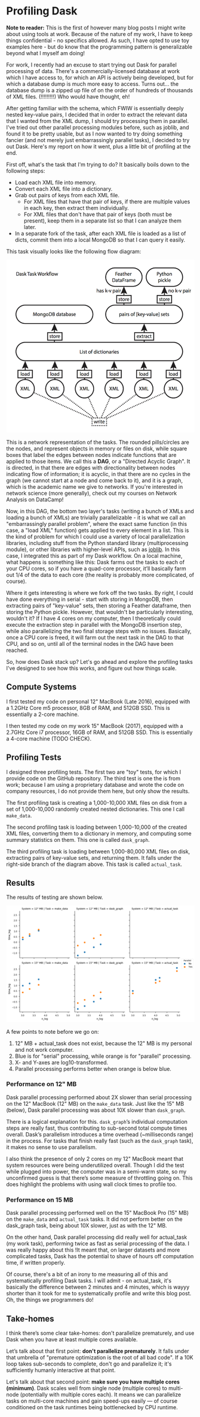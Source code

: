 # Profiling Dask

**Note to reader:** This is the first of however many blog posts I might write about using tools at work. Because of the nature of my work, I have to keep things confidential - no specifics allowed. As such, I have opted to use toy examples here - but do know that the programming pattern is generalizable beyond what I myself am doing!

For work, I recently had an excuse to start trying out Dask for parallel processing of data. There's a commercially-licensed database at work which I have access to, for which an API is actively being developed, but for which a database dump is much more easy to access. Turns out... the database dump is a zipped up file of on the order of hundreds of thousands of XML files. (!!!!!!!!!) Who would have thought, eh!

After getting familiar with the schema, which FWIW is essentially deeply nested key-value pairs, I decided that in order to extract the relevant data that I wanted from the XML dump, I should try processing them in parallel. I've tried out other parallel processing modules before, such as joblib, and found it to be pretty usable, but as I now wanted to try doing something fancier (and not merely just embarrassingly parallel tasks), I decided to try out Dask. Here's my report on how it went, plus a little bit of profiling at the end.

First off, what's the task that I'm trying to do? It basically boils down to the following steps:

- Load each XML file into memory.
- Convert each XML file into a dictionary.
- Grab out pairs of keys from each XML file.
    - For XML files that have that pair of keys, if there are multiple values in each key, then extract them individually.
    - For XML files that don't have that pair of keys (both must be present), keep them in a separate list so that I can analyze them later.
- In a separate fork of the task, after each XML file is loaded as a list of dicts, commit them into a local MongoDB so that I can query it easily.

This task visually looks like the following flow diagram:

![Task flow diagram.](./dask-task.jpg)

This is a network representation of the tasks. The rounded pills/circles are the nodes, and represent objects in memory or files on disk, while square boxes that label the edges between nodes indicate functions that are applied to those items. We call this a **DAG**, or a "Directed Acyclic Graph". It is directed, in that there are edges with directionality between nodes indicating flow of information; it is acyclic, in that there are no cycles in the graph (we cannot start at a node and come back to it), and it is a graph, which is the academic name we give to networks. If you're interested in network science (more generally), check out my courses on Network Analysis on DataCamp!

Now, in this DAG, the bottom two layer's tasks (writing a bunch of XMLs and loading a bunch of XMLs) are trivially parallelizable - it is what we call an "embarrassingly parallel problem", where the exact same function (in this case, a "load XML" function) gets applied to every element in a list. This is the kind of problem for which I could use a variety of local parallelization libraries, including stuff from the Python standard library (multiprocessing module), or other libraries with higher-level APIs, such as [joblib]. In this case, I integrated this as part of my Dask workflow. On a local machine, what happens is something like this: Dask farms out the tasks to each of your CPU cores, so if you have a quad-core processor, it’ll basically farm out 1/4 of the data to each core (the reality is probably more complicated, of course).

[joblib]: https://pythonhosted.org/joblib/

Where it gets interesting is where we fork off the two tasks. By right, I could have done everything in serial - start with storing in MongoDB, then extracting pairs of "key-value" sets, then storing a Feather dataframe, then storing the Python pickle. However, that wouldn't be particularly interesting, wouldn't it? If I have 4 cores on my computer, then I theoretically could execute the extraction step in parallel with the MongoDB insertion step, while also parallelizing the two final storage steps with no issues. Basically, once a CPU core is freed, it will farm out the next task in the DAG to that CPU, and so on, until all of the terminal nodes in the DAG have been reached.

So, how does Dask stack up? Let's go ahead and explore the profiling tasks I've designed to see how this works, and figure out how things scale.

## Compute Systems

I first tested my code on personal 12" MacBook (Late 2016), equipped with a 1.2GHz Core m5 processor, 8GB of RAM, and 512GB SSD. This is essentially a 2-core machine.

I then tested my code on my work 15" MacBook (2017), equipped with a 2.7GHz Core i7 processor, 16GB of RAM, and 512GB SSD. This is essentially a 4-core machine (TODO CHECK).

## Profiling Tests

I designed three profiling tests. The first two are "toy" tests, for which I provide code on the GitHub repository. The third test is one the is from work; because I am using a proprietary database and wrote the code on company resources, I do not provide them here, but only show the results.

The first profiling task is creating a 1,000-10,000 XML files on disk from a set of 1,000-10,000 randomly created nested dictionaries. This one I call `make_data`.

The second profiling task is loading between 1,000-10,000 of the created XML files, converting them to a dictionary in memory, and computing some summary statistics on them. This one is called `dask_graph`.

The third profiling task is loading between 1,000-80,000 XML files on disk, extracting pairs of key-value sets, and returning them. It falls under the right-side branch of the diagram above. This task is called `actual_task`.

## Results

The results of testing are shown below.

![Results.](./results.png)

A few points to note before we go on:

1. 12" MB + actual_task does not exist, because the 12" MB is my personal and not work computer.
1. Blue is for "serial" processing, while orange is for "parallel" processing.
1. X- and Y-axes are log10-transformed.
1. Parallel processing performs better when orange is below blue.

### Performance on 12" MB

Dask parallel processing performed about 2X slower than serial processing on the 12" MacBook (12" MB) on the `make_data` task. Just like the 15" MB (below), Dask parallel processing was about 10X slower than `dask_graph`.

There is a logical explanation for this. `dask_graph`’s individual computation steps are really fast, thus contributing to sub-second total compute times overall. Dask’s parallelism introduces a time overhead (~milliseconds range) in the process. For tasks that finish really fast (such as the `dask_graph` task), it makes no sense to use parallelism.

I also think the presence of only 2 cores on my 12" MacBook meant that system resources were being underutilized overall. Though I did the test while plugged into power, the computer was in a semi-warm state, so my unconfirmed guess is that there’s some measure of throttling going on. This does highlight the problems with using wall clock times to profile too.

### Performance on 15 MB

Dask parallel processing performed well on the 15" MacBook Pro (15" MB) on the `make_data` and `actual_task` tasks. It did not perform better on the dask_graph task, being about 10X slower, just as with the 12" MB.

On the other hand, Dask parallel processing did really well for actual_task (my work task), performing twice as fast as serial processing of the data. I was really happy about this !It meant that, on larger datasets and more complicated tasks, Dask has the potential to shave of hours off computation time, if written properly.

Of course, there's a bit of an irony to me measuring all of this and systematically profiling Dask tasks. I will admit - on actual_task, it's basically the difference between 2 minutes and 4 minutes, which is wayyy shorter than it took for me to systematically profile and write this blog post. Oh, the things we programmers do!

## Take-homes

I think there’s some clear take-homes: don't parallelize prematurely, and use Dask when you have at least multiple cores available.

Let’s talk about that first point: **don't parallelize prematurely**. It falls under that umbrella of "premature optimization is the root of all bad code". If a 10K loop takes sub-seconds to complete, don't go and parallelize it; it's sufficiently humanly interactive at that point.

Let's talk about that second point: **make sure you have multiple cores (minimum)**. Dask scales well from single node (multiple cores) to multi-node (potentially with multiple cores each). It means we can parallelize tasks on multi-core machines and gain speed-ups easily — of course conditioned on the task runtimes being bottlenecked by CPU runtime.
